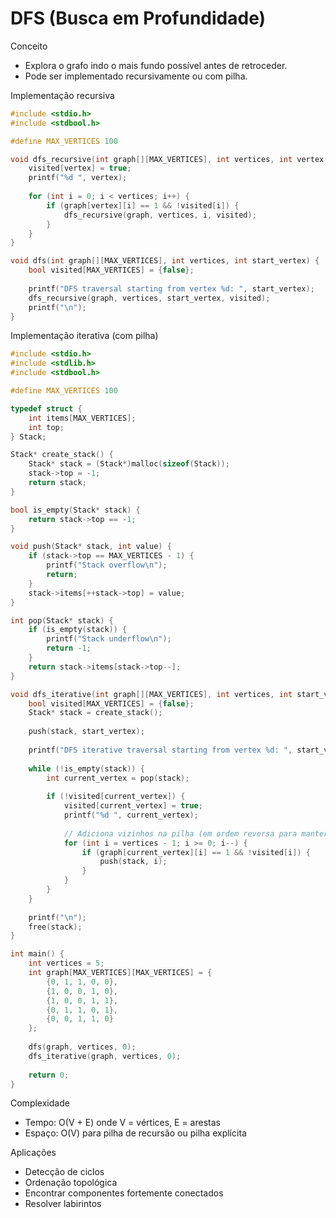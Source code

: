 # DFS (Busca em Profundidade)

Conceito
- Explora o grafo indo o mais fundo possível antes de retroceder.
- Pode ser implementado recursivamente ou com pilha.

Implementação recursiva
```c
#include <stdio.h>
#include <stdbool.h>

#define MAX_VERTICES 100

void dfs_recursive(int graph[][MAX_VERTICES], int vertices, int vertex, bool visited[]) {
    visited[vertex] = true;
    printf("%d ", vertex);
    
    for (int i = 0; i < vertices; i++) {
        if (graph[vertex][i] == 1 && !visited[i]) {
            dfs_recursive(graph, vertices, i, visited);
        }
    }
}

void dfs(int graph[][MAX_VERTICES], int vertices, int start_vertex) {
    bool visited[MAX_VERTICES] = {false};
    
    printf("DFS traversal starting from vertex %d: ", start_vertex);
    dfs_recursive(graph, vertices, start_vertex, visited);
    printf("\n");
}
```

Implementação iterativa (com pilha)
```c
#include <stdio.h>
#include <stdlib.h>
#include <stdbool.h>

#define MAX_VERTICES 100

typedef struct {
    int items[MAX_VERTICES];
    int top;
} Stack;

Stack* create_stack() {
    Stack* stack = (Stack*)malloc(sizeof(Stack));
    stack->top = -1;
    return stack;
}

bool is_empty(Stack* stack) {
    return stack->top == -1;
}

void push(Stack* stack, int value) {
    if (stack->top == MAX_VERTICES - 1) {
        printf("Stack overflow\n");
        return;
    }
    stack->items[++stack->top] = value;
}

int pop(Stack* stack) {
    if (is_empty(stack)) {
        printf("Stack underflow\n");
        return -1;
    }
    return stack->items[stack->top--];
}

void dfs_iterative(int graph[][MAX_VERTICES], int vertices, int start_vertex) {
    bool visited[MAX_VERTICES] = {false};
    Stack* stack = create_stack();
    
    push(stack, start_vertex);
    
    printf("DFS iterative traversal starting from vertex %d: ", start_vertex);
    
    while (!is_empty(stack)) {
        int current_vertex = pop(stack);
        
        if (!visited[current_vertex]) {
            visited[current_vertex] = true;
            printf("%d ", current_vertex);
            
            // Adiciona vizinhos na pilha (em ordem reversa para manter ordem)
            for (int i = vertices - 1; i >= 0; i--) {
                if (graph[current_vertex][i] == 1 && !visited[i]) {
                    push(stack, i);
                }
            }
        }
    }
    
    printf("\n");
    free(stack);
}

int main() {
    int vertices = 5;
    int graph[MAX_VERTICES][MAX_VERTICES] = {
        {0, 1, 1, 0, 0},
        {1, 0, 0, 1, 0},
        {1, 0, 0, 1, 1},
        {0, 1, 1, 0, 1},
        {0, 0, 1, 1, 0}
    };
    
    dfs(graph, vertices, 0);
    dfs_iterative(graph, vertices, 0);
    
    return 0;
}
```

Complexidade
- Tempo: O(V + E) onde V = vértices, E = arestas
- Espaço: O(V) para pilha de recursão ou pilha explícita

Aplicações
- Detecção de ciclos
- Ordenação topológica
- Encontrar componentes fortemente conectados
- Resolver labirintos